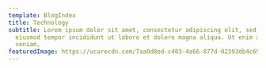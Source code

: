 ```yaml
---
template: BlogIndex
title: Technology
subtitle: Lorem ipsum dolor sit amet, consectetur adipiscing elit, sed do
  eiusmod tempor incididunt ut labore et dolore magna aliqua. Ut enim ad minim
  veniam,
featuredImage: https://ucarecdn.com/7aa0d8ed-c403-4a66-877d-02393db4c698/
---
```

